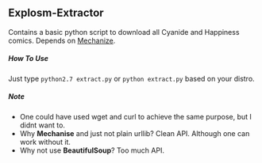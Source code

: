 ## Explosm-Extractor
Contains a basic python script to download all Cyanide and Happiness comics.
Depends on [Mechanize](https://pypi.python.org/pypi/mechanize/).
##### How To Use
Just type `python2.7 extract.py` or `python extract.py` based on your distro.
##### Note
+ One could have used wget and curl to achieve the same purpose, but I didnt want to.
+ Why **Mechanise** and just not plain urllib? Clean API. Although one can work without it.
+ Why not use **BeautifulSoup**? Too much API. 
